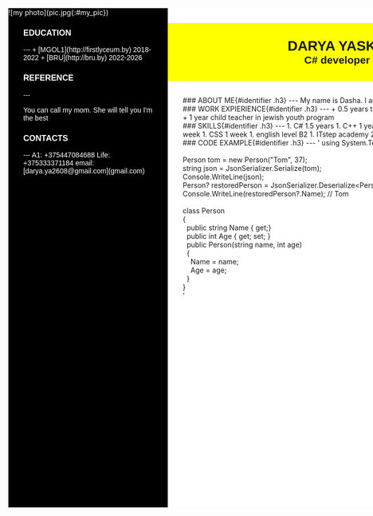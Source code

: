 <head>
    <title>CV</title>
    <link rel="stylesheet" href="style.css">
</head>

<body>
    <div style="
    background-color: crimson;
    margin: auto;
    width: 1000px;
    height: 1000px;">
        <div style="
        width: 320px;
        height: 1000px;
        float: left;
        background-color: #000;
        color: #fff;">
            ![my photo](pic.jpg{:#my_pic})
            <div style="
            font-family: sans-serif;
            margin-left: 30px;
            margin-right: 30px;">
                <div id="education">
                    <h3 style="
                   font-family: sans-serif;
                   text-align: left;
                   ">EDUCATION</h3>
                    ---
                    + [MGOL1](http://firstlyceum.by) 2018-2022
                    + [BRU](http://bru.by) 2022-2026
                </div>
                <div id="reference">
                    <h3 style="
                    font-family: sans-serif;
                    text-align: left;
                    ">REFERENCE</h3>
                    ---
                    <p>You can call my mom. She will tell you I'm the best</p>
                </div>
                <div id="contacts">
                    <h3 style="
                    font-family: sans-serif;
                    text-align: left;
                    ">CONTACTS</h3>
                    ---
                    A1: +375447084688
                    Life: +375333371184
                    email: [darya.ya2608@gmail.com](gmail.com)
                </div>
            </div>
        </div>
        <div style="
        width: 680px;
        height: 1000px;
        float: left;
        background-color: #fff;">
            <div style="
            background-color: yellow;
            justify-content: center;
            display: block;
            margin-top: 30px;
            margin-bottom: 30px;
            padding-top: 30px;
            padding-bottom: 30px;">
                <h1 style="
                font-family: sans-serif;
                text-align: center;
                margin: auto;">DARYA YASKO</h1>
                <h2 style="
                font-family: sans-serif;
                text-align: center;
                margin: auto;">C# developer</h2>
            </div>
            <div style="
            margin-left: 30px;
            margin-right: 30px;">
                <div id="about">
                    ### ABOUT ME{#identifier .h3}
                    ---
                    My name is Dasha. I am very good at my job.
                </div>
                <div id="experience">
                    ### WORK EXPIERIENCE{#identifier .h3}
                    ---
                    + 0.5 years tech support in online english shcool
                    + 1 year child teacher in jewish youth program
                </div>
                <div id="skills">
                    ### SKILLS{#identifier .h3}
                    ---
                    1. C# 1.5 years
                    1. C++ 1 year
                    1. Python 1.5 years
                    1. HTML 1 week
                    1. CSS 1 week
                    1. english level B2
                    1. ITstep academy 2 years
                </div>
                <div id="code_ex">
                    ### CODE EXAMPLE{#identifier .h3}
                    ---
                    '   using System.Text.Json;<br>
                        <br>
                        Person tom = new Person("Tom", 37);<br>
                        string json = JsonSerializer.Serialize(tom);<br>
                        Console.WriteLine(json);<br>
                        Person? restoredPerson = JsonSerializer.Deserialize&lt;Person&lt;(json);<br>
                        Console.WriteLine(restoredPerson?.Name); // Tom <br>
                        <br>
                        class Person <br>
                        {<br>
                        &nbsp;    public string Name { get;} <br>
                        &nbsp;    public int Age { get; set; } <br>
                        &nbsp;    public Person(string name, int age) <br>
                        &nbsp;    { <br>
                        &nbsp;    &nbsp;    Name = name; <br>
                        &nbsp;    &nbsp;    Age = age; <br>
                        &nbsp;    } <br>
                        } <br>'
                </div>
            </div>
        </div>
    </div>

</body>

